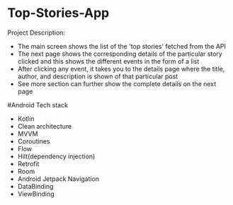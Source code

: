 # Top-Stories-App

Project Description:
- The main screen shows the list of the 'top stories' fetched from the API
- The next page shows the corresponding details of the particular story clicked and this shows the different events in the form of a list
- After clicking any event, it takes you to the details page where the title, author, and description is shown of that particular post
- See more section can further show the complete details on the next page

#Android Tech stack 
 
- Kotlin
- Clean architecture
- MVVM
- Coroutines
- Flow
- Hilt(dependency injection)
- Retrofit
- Room
- Android Jetpack Navigation
- DataBinding
- ViewBinding


 

